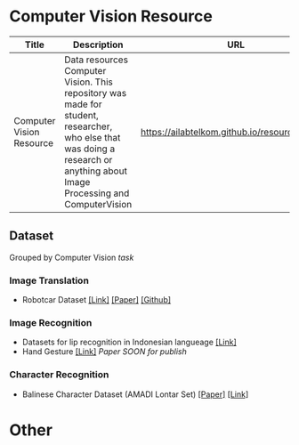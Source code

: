 # Computer Vision Resource

Title | Description | URL | Author
----- | ----------- | --- | ----
Computer Vision Resource | Data resources Computer Vision. This repository was made for student, researcher, who else that was doing a research or anything about Image Processing and ComputerVision | https://ailabtelkom.github.io/resources/image | author: '@everyone'

## Dataset
Grouped by Computer Vision _task_

### Image Translation
- Robotcar Dataset [[Link]](https://robotcar-dataset.robots.ox.ac.uk/datasets/) [[Paper]](https://arxiv.org/pdf/1809.09767.pdf) [[Github]](https://github.com/AAnoosheh/ToDayGAN)

### Image Recognition
- Datasets for lip recognition in Indonesian langueage [[Link]](https://drive.google.com/drive/folders/1OQQ9UKMzuy56kJ7-A8j9-77gKUhY0shZ)
- Hand Gesture [[Link]](https://20bn.com/datasets/jester) _Paper SOON for publish_

### Character Recognition
- Balinese Character Dataset (AMADI Lontar Set) [[Paper]](https://ieeexplore.ieee.org/document/7814058) [[Link]](http://amadi.univ-lr.fr/ICFHR2016_Contest/index.php/download-123)

# Other
